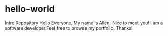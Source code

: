 # hello-world
Intro Repository 
Hello Everyone, 
My name is Allen, Nice to meet you! I am a software developer.Feel free to browse my portfolio. Thanks!
